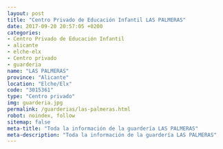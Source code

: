 ```yaml
---
layout: post
title: "Centro Privado de Educación Infantil LAS PALMERAS"
date: 2017-09-20 20:57:05 +0200
categories:
- Centro Privado de Educación Infantil
- alicante
- elche-elx
- Centro privado
- guarderia
name: "LAS PALMERAS"
province: "Alicante"
location: "Elche/Elx"
code: "3015361"
type: "Centro privado"
img: guarderia.jpg
permalink: /guarderias/las-palmeras.html
robot: noindex, follow
sitemap: false
meta-title: "Toda la información de la guardería LAS PALMERAS"
meta-description: "Toda la información de la guardería LAS PALMERAS"
---
```

